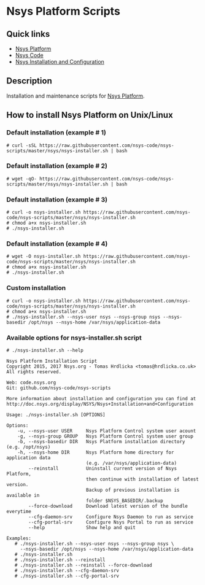 # Nsys Platform Scripts

## Quick links

* [Nsys Platform][1]
* [Nsys Code][2]
* [Nsys Installation and Configuration][3]

## Description

Installation and maintenance scripts for [Nsys Platform](https://nsys.org).

[1]: https://nsys.org
[2]: http://code.nsys.org
[3]: http://doc.nsys.org/display/NSYS/Nsys+Installation+and+Configuration

## How to install Nsys Platform on Unix/Linux

### Default installation (example # 1)

~~~~
# curl -sSL https://raw.githubusercontent.com/nsys-code/nsys-scripts/master/nsys/nsys-installer.sh | bash
~~~~

### Default installation (example # 2)

~~~~
# wget -qO- https://raw.githubusercontent.com/nsys-code/nsys-scripts/master/nsys/nsys-installer.sh | bash
~~~~

### Default installation (example # 3)

~~~~
# curl -o nsys-installer.sh https://raw.githubusercontent.com/nsys-code/nsys-scripts/master/nsys/nsys-installer.sh
# chmod a+x nsys-installer.sh
# ./nsys-installer.sh
~~~~

### Default installation (example # 4)

~~~~
# wget -O nsys-installer.sh https://raw.githubusercontent.com/nsys-code/nsys-scripts/master/nsys/nsys-installer.sh
# chmod a+x nsys-installer.sh
# ./nsys-installer.sh
~~~~

### Custom installation

~~~~
# curl -o nsys-installer.sh https://raw.githubusercontent.com/nsys-code/nsys-scripts/master/nsys/nsys-installer.sh
# chmod a+x nsys-installer.sh
# ./nsys-installer.sh --nsys-user nsys --nsys-group nsys --nsys-basedir /opt/nsys --nsys-home /var/nsys/application-data
~~~~

### Available options for nsys-installer.sh script

~~~~
# ./nsys-installer.sh --help

Nsys Platform Installation Script
Copyright 2015, 2017 Nsys.org - Tomas Hrdlicka <tomas@hrdlicka.co.uk>
All rights reserved.

Web: code.nsys.org
Git: github.com/nsys-code/nsys-scripts

More information about installation and configuration you can find at
http://doc.nsys.org/display/NSYS/Nsys+Installation+and+Configuration

Usage: ./nsys-installer.sh [OPTIONS]

Options:
    -u, --nsys-user USER     Nsys Platform Control system user acount
    -g, --nsys-group GROUP   Nsys Platform Control system user group
    -b, --nsys-basedir DIR   Nsys Platform installation directory (e.g. /opt/nsys)
    -h, --nsys-home DIR      Nsys Platform home directory for application data
                             (e.g. /var/nsys/application-data)
        --reinstall          Uninstall current version of Nsys Platform,
                             then continue with installation of latest version.
                             Backup of previous installation is available in
                             folder $NSYS_BASEDIR/.backup
        --force-download     Download latest version of the bundle everytime
        --cfg-daemon-srv     Configure Nsys Daemon to run as service
        --cfg-portal-srv     Configure Nsys Portal to run as service
        --help               Show help and quit

Examples:
   # ./nsys-installer.sh --nsys-user nsys --nsys-group nsys \
     --nsys-basedir /opt/nsys --nsys-home /var/nsys/application-data
   # ./nsys-installer.sh
   # ./nsys-installer.sh --reinstall
   # ./nsys-installer.sh --reinstall --force-download
   # ./nsys-installer.sh --cfg-daemon-srv
   # ./nsys-installer.sh --cfg-portal-srv
~~~~
